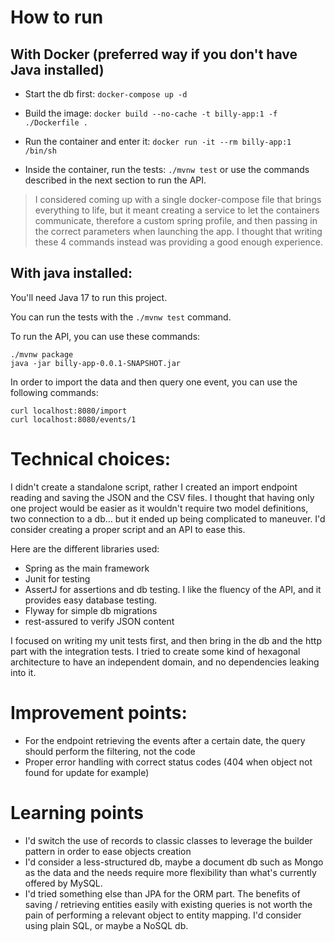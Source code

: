 # How to run

## With Docker (preferred way if you don't have Java installed)
* Start the db first: `docker-compose up -d`

* Build the image: `docker build --no-cache -t billy-app:1 -f ./Dockerfile .`

* Run the container and enter it: `docker run -it --rm billy-app:1 /bin/sh`

* Inside the container, run the tests: `./mvnw test` or use the commands described in the next section to run the API.

> I considered coming up with a single docker-compose file that brings everything to life, but it meant creating a service 
> to let the containers communicate, therefore a custom spring profile, and then passing in the correct parameters when 
> launching the app. I thought that writing these 4 commands instead was providing a good enough experience.

## With java installed:
You'll need Java 17 to run this project.

You can run the tests with the `./mvnw test` command.

To run the API, you can use these commands: 
```shell
./mvnw package
java -jar billy-app-0.0.1-SNAPSHOT.jar
```

In order to import the data and then query one event, you can use the following commands:
```shell
curl localhost:8080/import
curl localhost:8080/events/1
```

# Technical choices:

I didn't create a standalone script, rather I created an import endpoint reading and saving the JSON and the CSV files.
I thought that having only one project would be easier as it wouldn't require two model definitions, two connection to a
db… but it ended up being complicated to maneuver. I'd consider creating a proper script and an API to ease this. 

Here are the different libraries used:

* Spring as the main framework
* Junit for testing
* AssertJ for assertions and db testing. I like the fluency of the API, and it provides easy database testing.
* Flyway for simple db migrations
* rest-assured to verify JSON content

I focused on writing my unit tests first, and then bring in the db and the http part with the integration tests. I tried
to create some kind of hexagonal architecture to have an independent domain, and no dependencies leaking into it. 

# Improvement points:

* For the endpoint retrieving the events after a certain date, the query should perform the filtering, not the code
* Proper error handling with correct status codes (404 when object not found for update for example)

# Learning points
* I'd switch the use of records to classic classes to leverage the builder pattern in order to ease objects creation
* I'd consider a less-structured db, maybe a document db such as Mongo as the data and the needs require more flexibility 
than what's currently offered by MySQL.
* I'd tried something else than JPA for the ORM part. The benefits of saving / retrieving entities easily with existing 
queries is not worth the pain of performing a relevant object to entity mapping. I'd consider using plain SQL, or maybe a NoSQL db.